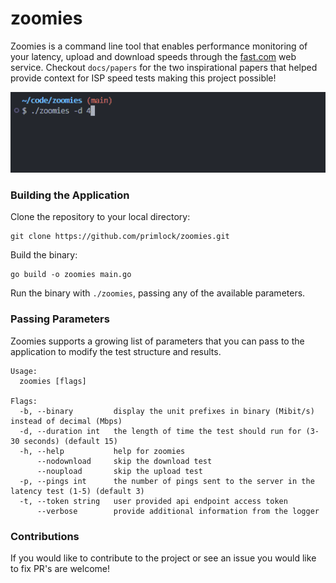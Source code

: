# zoomies

Zoomies is a command line tool that enables performance monitoring of your latency, upload and download speeds through the [fast.com](https://fast.com/) web service. Checkout `docs/papers` for the two inspirational papers that helped provide context for ISP speed tests making this project possible!

!["zoomies - assets/images/zoomes.gif"](assets/images/zoomies.gif)

### Building the Application

Clone the repository to your local directory:
```
git clone https://github.com/primlock/zoomies.git
``` 

Build the binary:

```
go build -o zoomies main.go
```

Run the binary with `./zoomies`, passing any of the available parameters.

### Passing Parameters

Zoomies supports a growing list of parameters that you can pass to the application to modify the test structure and results.

```
Usage:
  zoomies [flags]

Flags:
  -b, --binary         display the unit prefixes in binary (Mibit/s) instead of decimal (Mbps)
  -d, --duration int   the length of time the test should run for (3-30 seconds) (default 15)
  -h, --help           help for zoomies
      --nodownload     skip the download test
      --noupload       skip the upload test
  -p, --pings int      the number of pings sent to the server in the latency test (1-5) (default 3)
  -t, --token string   user provided api endpoint access token
      --verbose        provide additional information from the logger
```

### Contributions

If you would like to contribute to the project or see an issue you would like to fix PR's are welcome!